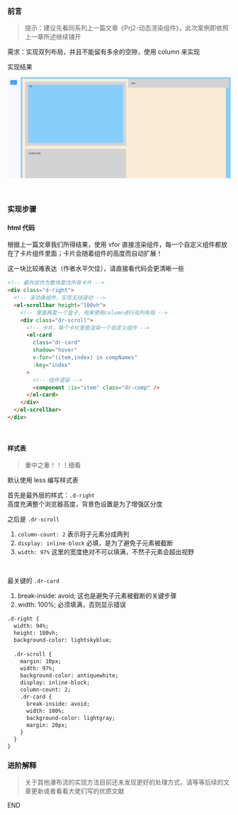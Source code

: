 ### 前言

> 提示：建议先看同系列上一篇文章《Prj2-动态渲染组件》，此次案例即依照上一章所述继续铺开

需求：实现双列布局，并且不能留有多余的空隙，使用 column 来实现

实现结果

![](../imgs/vite/prj3/p3-1.png)

<br>

### 实现步骤

#### html 代码

根据上一篇文章我们所得结果，使用 vfor 直接渲染组件，每一个自定义组件都放在了卡片组件里面；卡片会随着组件的高度而自动扩展！

这一块比较难表达（作者水平欠佳），请直接看代码会更清晰一些

```html
<!-- 最外层作为整体套住所有卡片 -->
<div class="d-right">
  <!-- 滚动条组件，实现无线滚动 -->
  <el-scrollbar height="100vh">
    <!-- 里面再套一个盒子，用来使用column进行双列布局 -->
    <div class="dr-scroll">
      <!-- 卡片，每个卡片里面渲染一个自定义组件 -->
      <el-card
        class="dr-card"
        shadow="hover"
        v-for="(item,index) in compNames"
        :key="index"
      >
        <!-- 组件渲染 -->
        <component :is="item" class="dr-comp" />
      </el-card>
    </div>
  </el-scrollbar>
</div>
```

<br>

#### 样式表

> 重中之重！！！细看

默认使用 less 编写样式表

首先是最外层的样式：`.d-right`  
高度充满整个浏览器高度，背景色设置是为了增强区分度

之后是 `.dr-scroll`

1. `column-count: 2` 表示将子元素分成两列
2. `display: inline-block` 必填，是为了避免子元素被截断
3. `width: 97%` 这里的宽度绝对不可以填满，不然子元素会超出视野

<br>

最关键的 `.dr-card`

1. break-inside: avoid; 这也是避免子元素被截断的关键步骤
2. width: 100%; 必须填满，否则显示错误

```less
.d-right {
  width: 94%;
  height: 100vh;
  background-color: lightskyblue;

  .dr-scroll {
    margin: 10px;
    width: 97%;
    background-color: antiquewhite;
    display: inline-block;
    column-count: 2;
    .dr-card {
      break-inside: avoid;
      width: 100%;
      background-color: lightgray;
      margin: 20px;
    }
  }
}
```

### 进阶解释

> 关于其他瀑布流的实现方法目前还未发现更好的处理方式，请等等后续的文章更新或者看看大佬们写的优质文献

END

<br>
